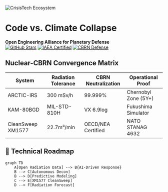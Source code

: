 ![CrisisTech Ecosystem](https://pub-dfc21f91726d47c6a21daacdb34fec92.r2.dev/CrisisTech.png)

# Code vs. Climate Collapse 

**Open Engineering Alliance for Planetary Defense**  
[![GitHub Stars](https://img.shields.io/github/stars/kapmif/CrisisTech-OSS?style=social)](https://github.com/kapmif/CrisisTech-OSS/stargazers)
[![IAEA Certified](https://img.shields.io/badge/Certified-IAEA%20SSR--6-important)](https://www.iaea.org/)
[![CBRN Defense](https://img.shields.io/badge/OPCW-Chemical_Weapons_Convention-blue)](https://www.opcw.org/)

## Nuclear-CBRN Convergence Matrix
| System           | Radiation Tolerance | CBRN Neutralization | Operational Proof       |
|------------------|---------------------|---------------------|-------------------------|
| ARCTIC-IRS       | 300 mSv/h           | 99.999%             | Chernobyl Zone (5Y+)    |
| KAM-80BGD        | MIL-STD-810H        | VX 6.9log           | Fukushima Simulator     |
| CleanSweep XM1577| 22.7m³/min          | OECD/NEA Certified  | NATO STANAG 4632        |

## :triangular_flag_on_post: Technical Roadmap
```mermaid
graph TD
    A[Open Radiation Data] --> B{AI-Driven Response}
    B --> C[Autonomous Decon]
    B --> D[Predictive Modeling]
    C --> E[XM1577 CleanSweep]
    D --> F[Radiation Forecast]
